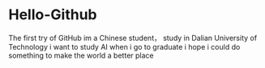 # Hello-Github
The first try of GitHub
im a Chinese student， study in Dalian University of Technology
i want to study AI when i go to graduate
i hope i could do something to make the world  a better place
